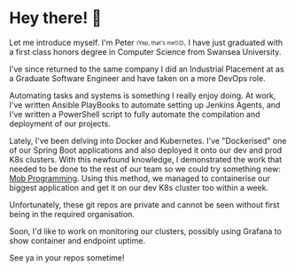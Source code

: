 # Hey there! 👋

<!--
**ZenixTheHusky/ZenixTheHusky** is a ✨ _special_ ✨ repository because its `README.md` (this file) appears on your GitHub profile.

Here are some ideas to get you started:

- 🔭 I’m currently working on ...
- 🌱 I’m currently learning ...
- 👯 I’m looking to collaborate on ...
- 🤔 I’m looking for help with ...
- 💬 Ask me about ...
- 📫 How to reach me: ...
- 😄 Pronouns: ...
- ⚡ Fun fact: ...
-->

Let me introduce myself. I'm Peter <sub><sup>(Yep, that's me!)😊</sup></sub>. I have just graduated with a first class honors degree in Computer Science from Swansea University.

I've since returned to the same company I did an Industrial Placement at as a Graduate Software Engineer and have taken on a more DevOps role.

Automating tasks and systems is something I really enjoy doing. At work, I've written Ansible PlayBooks to automate setting up Jenkins Agents, and I've written a PowerShell script to fully automate the compilation and deployment of our projects.

Lately, I've been delving into Docker and Kubernetes. I've "Dockerised" one of our Spring Boot applications and also deployed it onto our dev and prod K8s clusters. With this newfound knowledge, I demonstrated the work that needed to be done to the rest of our team so we could try something new: [Mob Programming](https://en.wikipedia.org/wiki/Mob_programming). Using this method, we managed to containerise our biggest application and get it on our dev K8s cluster too within a week.

Unfortunately, these git repos are private and cannot be seen without first being in the required organisation.

Soon, I'd like to work on monitoring our clusters, possibly using Grafana to show container and endpoint uptime.

See ya in your repos sometime!
